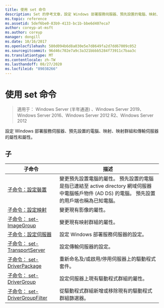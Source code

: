 ```yaml
---
title: 使用 set 命令
description: Set 的參考文章，設定 Windows 部署服務伺服器、預先設置的電腦、映射、映射群組和傳輸伺服器的屬性和屬性。
ms.topic: reference
ms.assetid: 5def6be0-83b9-4133-bc1b-bbe6d407eca7
author: coreyp-at-msft
ms.author: coreyp
manager: dongill
ms.date: 10/16/2017
ms.openlocfilehash: 580d094b6d8a030e5e7d8649fa2d7dd67009c052
ms.sourcegitcommit: 96d46c702e7a9c3a321bbbb5284f73911c7baa3c
ms.translationtype: MT
ms.contentlocale: zh-TW
ms.lasthandoff: 08/27/2020
ms.locfileid: "89038266"
---
```

# <a name="using-the-set-command"></a>使用 set 命令

> 適用于： Windows Server (半年通道) 、Windows Server 2019、Windows Server 2016、Windows Server 2012 R2、Windows Server 2012

設定 Windows 部署服務伺服器、預先設置的電腦、映射、映射群組和傳輸伺服器的屬性和屬性。

## <a name="subcommands"></a>子
|子命令|描述|
|-------|--------|
|[子命令：設定裝置](subcommand-set-device.md)|變更預先設置電腦的屬性。 預先設置的電腦是指已連結至 active directory 網域伺服器中電腦帳戶物件 (AD DS) 的電腦。 預先設置的用戶端也稱為已知電腦。|
|[子命令：設定映射](subcommand-set-image.md)|變更現有影像的屬性。|
|[子命令： set-ImageGroup](subcommand-set-imagegroup.md)|變更現有映射群組的屬性。|
|[子命令：設定伺服器](subcommand-set-server.md)|設定 Windows 部署服務伺服器的設定。|
|[子命令： set-TransportServer](subcommand-set-transportserver.md)|設定傳輸伺服器的設定。|
|[子命令： set-DriverPackage](subcommand-set-driverpackage.md)|重新命名及/或啟用/停用伺服器上的驅動程式套件。|
|[子命令： set-DriverGroup](subcommand-set-drivergroup.md)|設定伺服器上現有驅動程式群組的屬性。|
|[子命令： set-DriverGroupFilter](subcommand-set-drivergroupfilter.md)|從驅動程式群組新增或移除現有的驅動程式群組篩選器。|
